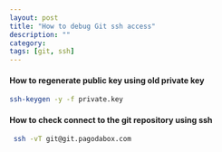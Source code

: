 ```yaml
---
layout: post
title: "How to debug Git ssh access"
description: ""
category: 
tags: [git, ssh]
---
```


#### How to regenerate public key using old private key
```bash
ssh-keygen -y -f private.key
```

#### How to check connect to the git repository using ssh
```bash
 ssh -vT git@git.pagodabox.com
```
